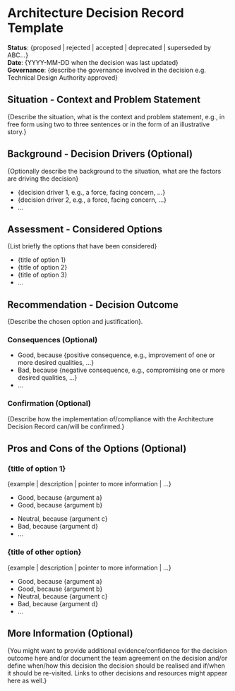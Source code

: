 # Architecture Decision Record Template

**Status**: {proposed | rejected | accepted | deprecated | superseded by ABC...}  
**Date**: {YYYY-MM-DD when the decision was last updated}  
**Governance**: {describe the governance involved in the decision e.g. Technical Design Authority approved}  

## Situation - Context and Problem Statement

{Describe the situation, what is the context and problem statement, e.g., in free form using two to three sentences or in the form of an illustrative story.}

## Background - Decision Drivers (Optional)

{Optionally describe the background to the situation, what are the factors are driving the decision}

* {decision driver 1, e.g., a force, facing concern, …}
* {decision driver 2, e.g., a force, facing concern, …}
* … <!-- numbers of drivers can vary -->

## Assessment - Considered Options

{List briefly the options that have been considered}

* {title of option 1}
* {title of option 2}
* {title of option 3}
* … <!-- numbers of options can vary -->

## Recommendation - Decision Outcome

{Describe the chosen option and justification}.

### Consequences (Optional)

* Good, because {positive consequence, e.g., improvement of one or more desired qualities, …}
* Bad, because {negative consequence, e.g., compromising one or more desired qualities, …}
* … <!-- numbers of consequences can vary -->

### Confirmation (Optional)

{Describe how the implementation of/compliance with the Architecture Decision Record can/will be confirmed.}

## Pros and Cons of the Options (Optional)

### {title of option 1}

<!-- This is an optional element. Feel free to remove. -->
{example | description | pointer to more information | …}

* Good, because {argument a}
* Good, because {argument b}
<!-- use "neutral" if the given argument weights neither for good nor bad -->
* Neutral, because {argument c}
* Bad, because {argument d}
* … <!-- numbers of pros and cons can vary -->

### {title of other option}

{example | description | pointer to more information | …}

* Good, because {argument a}
* Good, because {argument b}
* Neutral, because {argument c}
* Bad, because {argument d}
* …

## More Information (Optional)

{You might want to provide additional evidence/confidence for the decision outcome here and/or document the team agreement on the decision and/or define when/how this decision the decision should be realised and if/when it should be re-visited. Links to other decisions and resources might appear here as well.}
